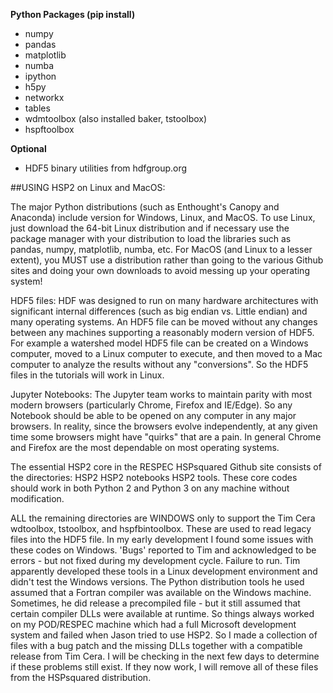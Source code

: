 **Python Packages (pip install)**

* numpy
* pandas
* matplotlib
* numba
* ipython
* h5py
* networkx
* tables
* wdmtoolbox (also installed baker, tstoolbox)
* hspftoolbox

**Optional**

* HDF5 binary utilities from hdfgroup.org


##USING HSP2 on Linux and MacOS:
 
The major Python distributions (such as Enthought's Canopy and Anaconda) include version for Windows, Linux, and MacOS.  To use Linux, just download the 64-bit Linux distribution and if necessary use the package manager with your distribution to load the libraries such as pandas, numpy,  matplotlib, numba, etc.   For MacOS (and Linux to a lesser extent), you MUST use a distribution rather than going to the various Github sites and doing your own downloads to avoid messing up your operating system!
 
HDF5 files:   HDF was designed to run on many hardware architectures with significant internal differences (such as big endian vs. Little endian)  and many operating systems.  An HDF5 file can be moved without any changes between any machines supporting a reasonably modern version of HDF5.  For example a watershed model HDF5 file can be created on a Windows computer, moved to a Linux computer to execute, and then moved to a Mac computer to analyze the results without any "conversions".  So the HDF5 files in the tutorials will work in Linux.
 
Jupyter Notebooks: The Jupyter team works to maintain parity with most modern browsers (particularly Chrome, Firefox and IE/Edge). So any Notebook should be able to be opened on any computer in any major browsers.  In reality, since the browsers evolve independently, at any given time some browsers might have "quirks" that are a pain.  In general Chrome and Firefox are the most dependable on most operating systems.
 
The essential HSP2 core in the RESPEC HSPsquared Github site consists of the directories:
HSP2
HSP2 notebooks
HSP2 tools.
These core codes should work in both Python 2 and Python 3 on any machine without modification.
 
ALL the remaining directories are WINDOWS only to support the Tim Cera wdtoolbox, tstoolbox, and hspfbintoolbox. These are used to read legacy files into the HDF5 file.  In my early development I found some issues with these codes on Windows.
'Bugs' reported to Tim and acknowledged to be errors - but not fixed during my development cycle.
Failure to run.  Tim apparently developed these tools in a Linux  development environment and didn't test the Windows versions.  The Python distribution tools he used assumed that a  Fortran compiler was available on the Windows machine. Sometimes, he did release a precompiled file - but it still assumed that certain compiler DLLs were available at runtime.  So things always worked on my POD/RESPEC machine which had a full Microsoft development system and failed when Jason tried to use HSP2. So I made a collection of files with a bug patch and the missing DLLs together with a compatible release from Tim Cera.
I will be checking in the next few days to determine if these problems still exist.  If they now work, I will remove all of these files from the HSPsquared distribution.
